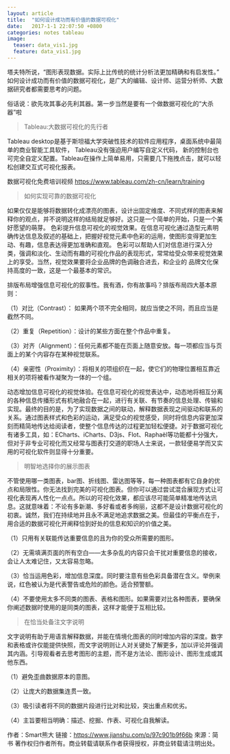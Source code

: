 ```yaml
---
layout: article
title:  "如何设计成功而有价值的数据可视化"
date:   2017-1-1 22:07:50 +0800
categories: notes tableau
image:
  teaser: data_vis1.jpg
  feature: data_vis1.jpg
---
```

塔夫特所说，“图形表现数据。实际上比传统的统计分析法更加精确和有启发性。”
如何设计成功而有价值的数据可视化，是广大的编辑、设计师、运营分析师、大数据研究者都需要思考的问题。

俗话说：欲先攻其事必先利其器。第一步当然是要有一个做数据可视化的“大杀器”啦

>  Tableau:大数据可视化的先行者

Tableau desktop是基于斯坦福大学突破性技术的软件应用程序，桌面系统中最简单的商业智能工具软件，
Tableau没有强迫用户编写自定义代码，
新的控制台也可完全自定义配置。Tableau在操作上简单易用，只需要几下拖拽点击，就可以轻松创建交互式可视化报表。

数据可视化免费培训视频
https://www.tableau.com/zh-cn/learn/training

>  如何实现可靠的数据可视化

如果仅仅是能够将数据转化成漂亮的图表，设计出固定维度、不同式样的图表来解释你的观点，并不说明这样的结局就足够好。这只是一个简单的开始，只是一个美好愿望的萌芽。
色彩提升信息可视化的视觉效果。在信息可视化通过造型元素明确传达信息及叙述的基础上，把握好视觉元素中色彩的运用，使图形变得更加生动、有趣，信息表达得更加准确和直观。
色彩可以帮助人们对信息进行深入分类，强调和淡化、生动而有趣的可视化作品的表现形式，常常给受众带来视觉效果上的享受。当然，视觉效果要将企业品牌的色调融合进去，和企业的
品牌文化保持高度的一致，这是一个最基本的常识。


排版布局增强信息可视化的叙事性。我有酒，你有故事吗？排版布局四大基本原则：

（1）对比（Contrast）： 如果两个项不完全相同，就应当使之不同，而且应当是截然不同。

（2）重复（Repetition）：设计的某些方面在整个作品中重复。

（3）对齐（Alignment）：任何元素都不能在页面上随意安放。每一项都应当与页面上的某个内容存在某种视觉联系。

（4）亲密性（Proximity）：将相关的项组织在一起，使它们的物理位置相互靠近相关的项将被看作凝聚为一体的一个组。

动态增加信息可视化的视觉体验。在信息可视化的视觉表达中，动态地将相互分离的各种信息传播形式有机地融合在一起，进行有关联、有节奏的信息处理、传输和实现。最终的目的是，为了实现数据之间的联动，解释数据表现之间驱动和联系的关系。通过图表样式和色彩的运动，满足受众的视觉感受，同时将信息内容更加深刻而精简地传达给阅读者，使整个信息传达的过程更加轻松便捷。对于数据可视化有诸多工具，如：ECharts、iCharts、D3js、Flot、Raphaël等功能都十分强大，但对于非专业可视化而又经常与图表打交道的职场人士来说，一款轻便易学而又实用的可视化软件则显得十分重要。


>  明智地选择你的展示图表

不管使用哪一类图表，bar图、折线图、雷达图等等，每一种图表都有它自身的优点和局限性。你无法找到完美的可视化图表。但你可以通过尝试混合展现方式让可视化表现再人性化一点点。所以的可视化效果，都应该尽可能简单精准地传达讯息。这就意味着：不论有多新潮、多好看或者多绚丽，这都不是设计数据可视化的初衷。诚然，我们在持续地并且永不满足地追求数据之美。但最佳的平衡点在于，用合适的数据可视化开阐释恰到好处的信息和知识的价值之美。

（1）只用有关联能传达重要信息的且为你的受众所需要的图形。

（2）无需填满页面的所有空白——太多杂乱的内容只会干扰对重要信息的接收，会让人太难记住，又太容易忽略。

（3）恰当运用色彩，增加信息深度。同时要注意有些色彩具备潜在含义。举例来说，红色被认为是代表警告或危险的颜色。适合预警额。

（4）不要使用太多不同类的图表、表格和图形。如果需要对比各种图表，要确保你阐述数据时使用的是同类的图表，这样才能便于互相比较。

>  在恰当处备注文字说明

文字说明有助于用语言解释数据，并能在情境化图表的同时增加内容的深度。数字和表格或许仅能提供快照，而文字说明则让人对关键处了解更多，加以评论并强调其内涵。引导观看者去思考图形的主题，而不是方法论、图形设计、图形生成或其他东西。

（1）避免歪曲数据原本的意图。

（2）让庞大的数据集连贯一致。

（3）吸引读者将不同的数据片段进行比对和比较，突出重点和优劣。

（4）主旨要相当明确：描述、挖掘、作表、可视化自我解读。


作者：Smart熊大
链接：https://www.jianshu.com/p/97c901b9f66b
來源：简书
著作权归作者所有。商业转载请联系作者获得授权，非商业转载请注明出处。


